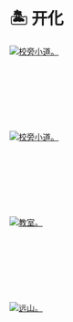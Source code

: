 # 🏝️ 开化


<div class="group-picture">
  <div class="group-picture-cover">
    <a class="lightgallery" href="https://pic.imgdb.cn/item/654e2f87c458853aef90d953.webp" title="校旁小道。" data-thumbnail="https://pic.imgdb.cn/item/654e2f87c458853aef90d953.webp">
    <img loading="lazy" src="https://pic.imgdb.cn/item/654e2f87c458853aef90d953.webp" sizes="auto" alt="校旁小道。"></a>
  </div>
  <div class="group-picture-cover">
    <a class="lightgallery" href="https://pic.imgdb.cn/item/654e2f9bc458853aef91363a.webp" title="校旁小道。" data-thumbnail="https://pic.imgdb.cn/item/654e2f9bc458853aef91363a.webp">
    <img loading="lazy" src="https://pic.imgdb.cn/item/654e2f9bc458853aef91363a.webp" sizes="auto" alt="校旁小道。"></a>
  </div>
</div>

<div class="group-picture">
  <div class="group-picture-cover">
    <a class="lightgallery" href="https://pic.imgdb.cn/item/655338e3c458853aefd5c3d1.jpg" title="教室。" data-thumbnail="https://pic.imgdb.cn/item/655338e3c458853aefd5c3d1.jpg">
    <img loading="lazy" src="https://pic.imgdb.cn/item/655338e3c458853aefd5c3d1.jpg" sizes="auto" alt="教室。"></a>
  </div>
  <div class="group-picture-cover">
    <a class="lightgallery" href="https://pic.imgdb.cn/item/655338e3c458853aefd5c432.jpg" title="远山。" data-thumbnail="https://pic.imgdb.cn/item/655338e3c458853aefd5c432.jpg">
    <img loading="lazy" src="https://pic.imgdb.cn/item/655338e3c458853aefd5c432.jpg" sizes="auto" alt="远山。"></a>
  </div>
</div>


